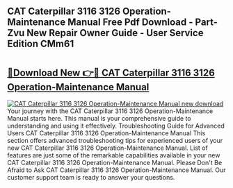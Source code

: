 ## CAT Caterpillar 3116 3126 Operation-Maintenance Manual Free Pdf Download - Part-Zvu New Repair Owner Guide - User Service Edition CMm61

# <h2><a href="http://bc93708.oget.top/?id=CAT+Caterpillar+3116+3126+Operation-Maintenance+Manual">🔗Download New 👉🔴 CAT Caterpillar 3116 3126 Operation-Maintenance Manual</a></h2>

[![CAT Caterpillar 3116 3126 Operation-Maintenance Manual new download](https://i.imgur.com/5g1atiW.png)](http://bc93708.oget.top/?id=CAT+Caterpillar+3116+3126+Operation-Maintenance+Manual)
Your journey with the CAT Caterpillar 3116 3126 Operation-Maintenance Manual starts here. This manual is your comprehensive guide to understanding and using it effectively. Troubleshooting Guide for Advanced Users CAT Caterpillar 3116 3126 Operation-Maintenance Manual This section offers advanced troubleshooting tips for experienced users of your new CAT Caterpillar 3116 3126 Operation-Maintenance Manual. List of features are just some of the remarkable capabilities available in your new CAT Caterpillar 3116 3126 Operation-Maintenance Manual. Please Don't Be Afraid to Ask CAT Caterpillar 3116 3126 Operation-Maintenance Manual. Our customer support team is ready to answer your questions.
